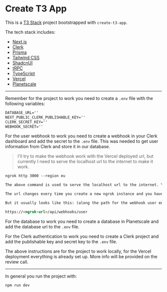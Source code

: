 # Create T3 App

This is a [T3 Stack](https://create.t3.gg/) project bootstrapped with `create-t3-app`.

The tech stack includes:

- [Next.js](https://nextjs.org)
- [Clerk](https://clerk.dev)
- [Prisma](https://prisma.io)
- [Tailwind CSS](https://tailwindcss.com)
- [ShadcnUI](https://ui.shadcn.com/)
- [tRPC](https://trpc.io)
- [TypeScript](https://www.typescriptlang.org)
- [Vercel](https://vercel.com)
- [Planetscale](https://planetscale.com)

---

Remember for the project to work you need to create a `.env` file with the following variables:

```md
DATABASE_URL=''
NEXT_PUBLIC_CLERK_PUBLISHABLE_KEY=''
CLERK_SECRET_KEY=''
WEBHOOK_SECRET=''
```

For the user webhook to work you need to create a webhook in your Clerk dashboard and add the secret to the `.env` file. This was needed to get user information from Clerk and store it in our database.

> I'll try to make the webhook work with the Vercel deployed url, but currently I need to serve the localhost url to the internet to make it work.

```md
ngrok http 3000 --region eu

The above command is used to serve the localhost url to the internet. You can use the url generated by ngrok to create the webhook in Clerk dashboard.

The url changes every time you create a new ngrok instance and you have to update the webhook url in Clerk dashboard.

But it usually looks like this: (along the path for the webhook user endpoint)

https://<ngrok-url>/api/webhooks/user
```

For the database to work you need to create a database in Planetscale and add the database url to the `.env` file.

For the Clerk authentication to work you need to create a Clerk project and add the publishable key and secret key to the `.env` file.

The above instructions are for the project to work locally, for the Vercel deployment everything is already set up. More info will be provided on the review call.

---

In general you run the project with:

```bash
npm run dev
```
